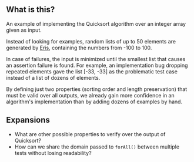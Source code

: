## What is this?

An example of implementing the Quicksort algorithm over an integer array given as input.

Instead of looking for examples, random lists of up to 50 elements are generated by [Eris](http://github.com/giorgiosironi/eris), containing the numbers from -100 to 100.

In case of failures, the input is minimized until the smallest list that causes an assertion failure is found. For example, an implementation bug dropping repeated elements gave the list [-33, -33] as the problematic test case instead of a list of dozens of elements.

By defining just two properties (sorting order and length preservation) that must be valid over all outputs, we already gain more confidence in an algorithm's implementation than by adding dozens of examples by hand.

## Expansions

* What are other possible properties to verify over the output of Quicksort?
* How can we share the domain passed to `forAll()` between multiple tests without losing readability?
